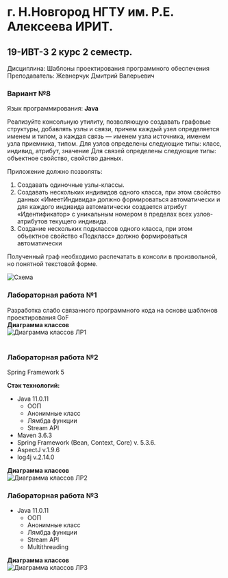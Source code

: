 # г. Н.Новгород НГТУ им. Р.Е. Алексеева ИРИТ. #

## 19-ИВТ-3 2 курс 2 семестр.

Дисциплина: Шаблоны проектирования программного обеспечения  
Преподаватель: Жевнерчук Дмитрий Валерьевич

### Вариант №8 ###  

Язык программирования: **Java**

Реализуйте консольную утилиту, позволяющую создавать графовые структуры, добавлять узлы и связи, причем каждый узел
определяется именем и типом, а каждая связь — именем узла источника, именем узла приемника, типом. Для узлов определены
следующие типы: класс, индивид, атрибут, значение Для связей определены следующие типы: объектное свойство, свойство
данных.

Приложение должно позволять:

1. Создавать одиночные узлы-классы.
2. Создавать нескольких индивидов одного класса, при этом свойство данных «ИмеетИндивида» должно формироваться
   автоматически и для каждого индивида автоматически создается атрибут «Идентификатор» с уникальным номером в пределах
   всех узлов-атрибутов текущего индивида.
3. Создание нескольких подклассов одного класса, при этом объектное свойство «Подкласс» должно формироваться
   автоматически

Полученный граф необходимо распечатать в консоли в произвольной, но понятной текстовой форме.

![Схема](https://github.com/progerSapog/Institute/blob/main/Second_course/Software-design-patterns-2-course-2-semestr/%D0%9E%D1%84%D0%BE%D1%80%D0%BC%D0%BB%D0%B5%D0%BD%D0%B8%D0%B5(png%2C%20svg)/LW1/diagram.png)

### Лабораторная работа №1

Разработка слабо связанного программного кода на основе шаблонов проектирования GoF  
**Диаграмма классов**  
![Диаграмма классов ЛР1](https://github.com/progerSapog/Institute/blob/main/Second_course/Software-design-patterns-2-course-2-semestr/%D0%9E%D1%84%D0%BE%D1%80%D0%BC%D0%BB%D0%B5%D0%BD%D0%B8%D0%B5(png%2C%20svg)/LW1/%D0%B4%D0%B0%D0%B8%D0%B3%D1%80%D0%B0%D0%BC%D0%BC%D0%B0%20%D0%BA%D0%BB%D0%B0%D1%81%D1%81%D0%BE%D0%B2.png)
<br>
<br>

### Лабораторная работа №2

Spring Framework 5

**Стэк технологий:**

+ Java 11.0.11
    + ООП
    + Анонимные класс
    + Лямбда функции
    + Stream API
+ Maven 3.6.3
+ Spring Framework (Bean, Context, Core) v. 5.3.6.
+ AspectJ v.1.9.6
+ log4j v.2.14.0
  <br>

**Диаграмма классов**  
![Диаграмма классов ЛР2](https://github.com/progerSapog/Institute/blob/main/Second_course/Software-design-patterns-2-course-2-semestr/%D0%9E%D1%84%D0%BE%D1%80%D0%BC%D0%BB%D0%B5%D0%BD%D0%B8%D0%B5(png%2C%20svg)/LW2/nodesChange.png)  

### Лабораторная работа №3
+ Java 11.0.11
    + ООП
    + Анонимные класс
    + Лямбда функции
    + Stream API
    + Multithreading  
     
     
**Диаграмма классов**  
![Диаграмма классов ЛР3](https://github.com/progerSapog/Institute/blob/main/Second_course/Software-design-patterns-2-course-2-semestr/%D0%9E%D1%84%D0%BE%D1%80%D0%BC%D0%BB%D0%B5%D0%BD%D0%B8%D0%B5(png%2C%20svg)/LW3/%D0%B4%D0%B8%D0%B0%D0%B3%D1%80%D0%B0%D0%BC%D0%BC%D0%B03.png)  
